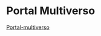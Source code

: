 <h1>Portal Multiverso</h1>
<a href="https://gabriellecorrea.github.io/portal-multiverso/">Portal-multiverso</a>
